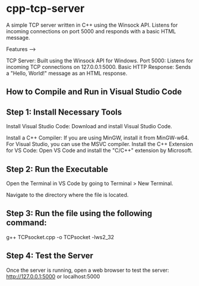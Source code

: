 # cpp-tcp-server
A simple TCP server written in C++ using the Winsock API. Listens for incoming connections on port 5000 and responds with a basic HTML message.

Features -->

TCP Server: Built using the Winsock API for Windows.
Port 5000: Listens for incoming TCP connections on 127.0.0.1:5000.
Basic HTTP Response: Sends a "Hello, World!" message as an HTML response.


## How to Compile and Run in Visual Studio Code

## Step 1: Install Necessary Tools
Install Visual Studio Code: Download and install Visual Studio Code.

Install a C++ Compiler:
If you are using MinGW, install it from MinGW-w64.
For Visual Studio, you can use the MSVC compiler.
Install the C++ Extension for VS Code: Open VS Code and install the "C/C++" extension by Microsoft.


## Step 2: Run the Executable
Open the Terminal in VS Code by going to Terminal > New Terminal.

Navigate to the directory where the file is located.

## Step 3: Run the file using the following command:
g++ TCPsocket.cpp -o TCPsocket -lws2_32

## Step 4: Test the Server
Once the server is running, open a web browser to test the server:
http://127.0.0.1:5000 or localhost:5000
